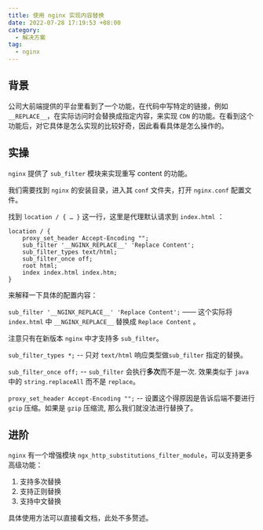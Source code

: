 ```yaml
---
title: 使用 nginx 实现内容替换
date: 2022-07-28 17:19:53 +08:00
category:
  - 解决方案
tag:
  - nginx
---
```


## 背景

公司大前端提供的平台里看到了一个功能，在代码中写特定的链接，例如 `__REPLACE__`，在实际访问时会替换成指定内容，来实现 `CDN` 的功能。在看到这个功能后，对它具体是怎么实现的比较好奇，因此看看具体是怎么操作的。

## 实操

`nginx` 提供了 `sub_filter` 模块来实现重写 content 的功能。

我们需要找到 `nginx` 的安装目录，进入其 `conf` 文件夹，打开 `nginx.conf` 配置文件。

找到 `location / { … }` 这一行，这里是代理默认请求到 `index.html` ：

```nginx
location / {
    proxy_set_header Accept-Encoding "";
    sub_filter '__NGINX_REPLACE__' 'Replace Content';
    sub_filter_types text/html;
    sub_filter_once off;
    root html;
    index index.html index.htm;
}
```

来解释一下具体的配置内容：

`sub_filter '__NGINX_REPLACE__' 'Replace Content';`   —— 这个实际将 `index.html` 中 `__NGINX_REPLACE__` 替换成 `Replace Content` 。

注意只有在新版本 `nginx` 中才支持多 `sub_filter`。

`sub_filter_types *;`  -- 只对 `text/html` 响应类型做`sub_filter` 指定的替换。

`sub_filter_once off;` -- `sub_filter` 会执行**多次**而不是一次. 效果类似于 `java` 中的 `string.replaceAll` 而不是 `replace`。

`proxy_set_header Accept-Encoding "";`  -- 设置这个得原因是告诉后端不要进行 `gzip` 压缩。如果是 `gzip` 压缩流, 那么我们就没法进行替换了。

## 进阶

`nginx` 有一个增强模块 `ngx_http_substitutions_filter_module`，可以支持更多高级功能：

1. 支持多次替换
2. 支持正则替换
3. 支持中文替换

具体使用方法可以直接看文档，此处不多赘述。